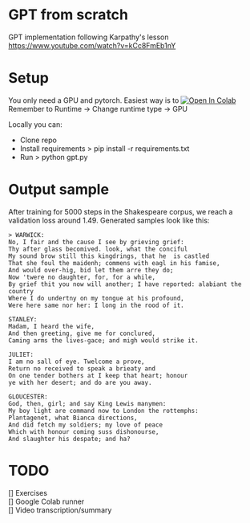 # GPT from scratch
GPT implementation following Karpathy's lesson https://www.youtube.com/watch?v=kCc8FmEb1nY

# Setup
You only need a GPU and pytorch. Easiest way is to [![Open In Colab](https://colab.research.google.com/assets/colab-badge.svg)](https://colab.research.google.com/github/uxiost/gpt-from-scratch/blob/main/notebooks/gpt_main.ipynb) Remember to Runtime -> Change runtime type -> GPU

Locally you can:  
- Clone repo
- Install requirements > pip install -r requirements.txt
- Run > python gpt.py

# Output sample
After training for 5000 steps in the Shakespeare corpus, we reach a validation loss around 1.49. Generated samples look like this:

```
> WARWICK:
No, I fair and the cause I see by grieving grief:
Thy after glass becomived. look, what the conciful
My sound brow still this kingdrings, that he  is castled
That she foul the maidenh; commens with eagl in his famise,
And would over-hig, bid let them arre they do;
Now 'twere no daughter, for, for a while,
By grief thit you now will another; I have reported: alabiant the country
Where I do undertny on my tongue at his profound,
Were here same nor her: I long in the rood of it.

STANLEY:
Madam, I heard the wife,
And then greeting, give me for conclured,
Caming arms the lives-gace; and migh would strike it.

JULIET:
I am no sall of eye. Twelcome a prove,
Return no received to speak a brieaty and
On one tender bothers at I keep that heart; honour
ye with her desert; and do are you away.

GLOUCESTER:
God, then, girl; and say King Lewis manymen:
My boy light are command now to London the rottemphs:
Plantagenet, what Bianca directions,
And did fetch my soldiers; my love of peace
Which with honour coming suss dishonourse,
And slaughter his despate; and ha?
```

# TODO
[] Exercises  
[] Google Colab runner  
[] Video transcription/summary  
